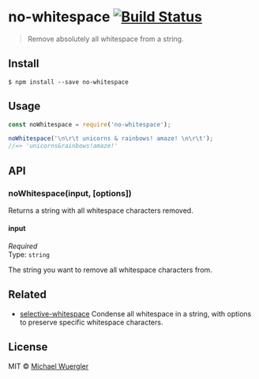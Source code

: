 # no-whitespace [![Build Status](https://travis-ci.org/radiovisual/no-whitespace.svg?branch=master)](https://travis-ci.org/radiovisual/no-whitespace)

> Remove absolutely all whitespace from a string.


## Install

```
$ npm install --save no-whitespace
```


## Usage

```js
const noWhitespace = require('no-whitespace');

noWhitespace('\n\r\t unicorns & rainbows! amaze! \n\r\t');
//=> 'unicorns&rainbows!amaze!'
```


## API

### noWhitespace(input, [options])

Returns a string with all whitespace characters removed. 

#### input

*Required*  
Type: `string`

The string you want to remove all whitespace characters from.



## Related

- [selective-whitespace](https://github.com/radiovisual/selective-whitespace) Condense all whitespace in a string, with options to preserve specific whitespace characters.


## License

MIT © [Michael Wuergler](http://numetriclabs.com)
